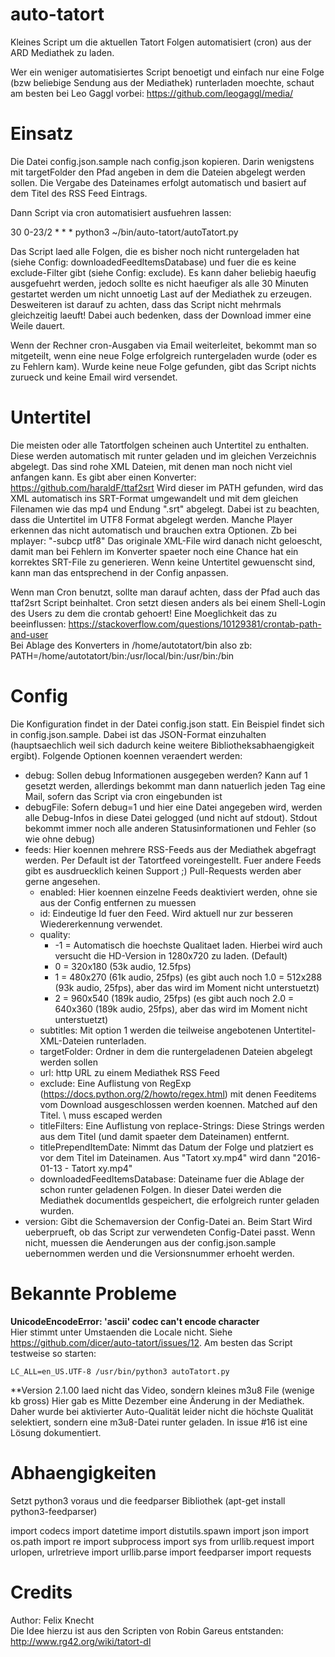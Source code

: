 auto-tatort
===========

Kleines Script um die aktuellen Tatort Folgen automatisiert (cron) aus der ARD Mediathek zu laden.

Wer ein weniger automatisiertes Script benoetigt und einfach nur eine Folge (bzw beliebige Sendung aus der Mediathek) runterladen moechte, schaut am besten bei Leo Gaggl vorbei: https://github.com/leogaggl/media/

Einsatz
=======

Die Datei config.json.sample nach config.json kopieren. Darin wenigstens mit targetFolder den Pfad angeben in dem die Dateien abgelegt werden sollen.
Die Vergabe des Dateinames erfolgt automatisch und basiert auf dem Titel des RSS Feed Eintrags.

Dann Script via cron automatisiert ausfuehren lassen:

30 0-23/2 * * * python3 ~/bin/auto-tatort/autoTatort.py

Das Script laed alle Folgen, die es bisher noch nicht runtergeladen hat (siehe Config: downloadedFeedItemsDatabase) und fuer die es keine exclude-Filter gibt (siehe Config: exclude). Es kann daher beliebig haeufig ausgefuehrt werden, jedoch sollte es nicht haeufiger als alle 30 Minuten gestartet werden um nicht unnoetig Last auf der Mediathek zu erzeugen. Desweiteren ist darauf zu achten, dass das Script nicht mehrmals gleichzeitig laeuft! Dabei auch bedenken, dass der Download immer eine Weile dauert.

Wenn der Rechner cron-Ausgaben via Email weiterleitet, bekommt man so mitgeteilt, wenn eine neue Folge erfolgreich runtergeladen wurde (oder es zu Fehlern kam). Wurde keine neue Folge gefunden, gibt das Script nichts zurueck und keine Email wird versendet.

Untertitel
==========

Die meisten oder alle Tatortfolgen scheinen auch Untertitel zu enthalten. Diese werden automatisch mit runter geladen und im gleichen Verzeichnis abgelegt. Das sind rohe XML Dateien, mit denen man noch nicht viel anfangen kann. Es gibt aber einen Konverter: https://github.com/haraldF/ttaf2srt
Wird dieser im PATH gefunden, wird das XML automatisch ins SRT-Format umgewandelt und mit dem gleichen Filenamen wie das mp4 und Endung ".srt" abgelegt. Dabei ist zu beachten, dass die Untertitel im UTF8 Format abgelegt werden. Manche Player erkennen das nicht automatisch und brauchen extra Optionen. Zb bei mplayer: "-subcp utf8"
Das originale XML-File wird danach nicht geloescht, damit man bei Fehlern im Konverter spaeter noch eine Chance hat ein korrektes SRT-File zu generieren.
Wenn keine Untertitel gewuenscht sind, kann man das entsprechend in der Config anpassen.
  
Wenn man Cron benutzt, sollte man darauf achten, dass der Pfad auch das ttaf2srt Script beinhaltet. Cron setzt diesen anders als bei einem Shell-Login des Users zu dem die crontab gehoert! Eine Moeglichkeit das zu beeinflussen: https://stackoverflow.com/questions/10129381/crontab-path-and-user  
Bei Ablage des Konverters in /home/autotatort/bin also zb: PATH=/home/autotatort/bin:/usr/local/bin:/usr/bin:/bin


Config
======

Die Konfiguration findet in der Datei config.json statt. Ein Beispiel findet sich in config.json.sample. Dabei ist das JSON-Format einzuhalten (hauptsaechlich weil sich dadurch keine weitere Bibliotheksabhaengigkeit ergibt).
Folgende Optionen koennen veraendert werden:

- debug: Sollen debug Informationen ausgegeben werden? Kann auf 1 gesetzt werden, allerdings bekommt man dann natuerlich jeden Tag eine Mail, sofern das Script via cron eingebunden ist
- debugFile: Sofern debug=1 und hier eine Datei angegeben wird, werden alle Debug-Infos in diese Datei gelogged (und nicht auf stdout). Stdout bekommt immer noch alle anderen Statusinformationen und Fehler (so wie ohne debug)
- feeds: Hier koennen mehrere RSS-Feeds aus der Mediathek abgefragt werden. Per Default ist der Tatortfeed voreingestellt. Fuer andere Feeds gibt es ausdruecklich keinen Support ;) Pull-Requests werden aber gerne angesehen.
  - enabled: Hier koennen einzelne Feeds deaktiviert werden, ohne sie aus der Config entfernen zu muessen
  - id: Eindeutige Id fuer den Feed. Wird aktuell nur zur besseren Wiedererkennung verwendet.
  - quality:
    - -1 = Automatisch die hoechste Qualitaet laden. Hierbei wird auch versucht die HD-Version in 1280x720 zu laden. (Default)
    -  0 = 320x180 (53k audio, 12.5fps)
    -  1 = 480x270 (61k audio, 25fps) (es gibt auch noch 1.0 = 512x288 (93k audio, 25fps), aber das wird im Moment nicht unterstuetzt)
    -  2 = 960x540 (189k audio, 25fps) (es gibt auch noch 2.0 = 640x360 (189k audio, 25fps), aber das wird im Moment nicht unterstuetzt)
  - subtitles: Mit option 1 werden die teilweise angebotenen Untertitel-XML-Dateien runterladen.
  - targetFolder: Ordner in dem die runtergeladenen Dateien abgelegt werden sollen
  - url: http URL zu einem Mediathek RSS Feed
  - exclude: Eine Auflistung von RegExp (https://docs.python.org/2/howto/regex.html) mit denen Feeditems vom Download ausgeschlossen werden koennen. Matched auf den Titel. \ muss escaped werden
  - titleFilters: Eine Auflistung von replace-Strings: Diese Strings werden aus dem Titel (und damit spaeter dem Dateinamen) entfernt.
  - titlePrependItemDate: Nimmt das Datum der Folge und platziert es vor dem Titel im Dateinamen. Aus "Tatort xy.mp4" wird dann "2016-01-13 - Tatort xy.mp4"
  - downloadedFeedItemsDatabase: Dateiname fuer die Ablage der schon runter geladenen Folgen. In dieser Datei werden die Mediathek documentIds gespeichert, die erfolgreich runter geladen wurden.
- version: Gibt die Schemaversion der Config-Datei an. Beim Start Wird ueberprueft, ob das Script zur verwendeten Config-Datei passt. Wenn nicht, muessen die Aenderungen aus der config.json.sample uebernommen werden und die Versionsnummer erhoeht werden.

Bekannte Probleme
===============
**UnicodeEncodeError: 'ascii' codec can't encode character**   
Hier stimmt unter Umstaenden die Locale nicht. Siehe https://github.com/dicer/auto-tatort/issues/12. Am besten das Script testweise so starten:
```
LC_ALL=en_US.UTF-8 /usr/bin/python3 autoTatort.py

```

**Version 2.1.00 laed nicht das Video, sondern kleines m3u8 File (wenige kb gross)
Hier gab es Mitte Dezember eine Änderung in der Mediathek. Daher wurde bei aktivierter Auto-Qualität leider nicht die höchste Qualität selektiert, sondern eine m3u8-Datei runter geladen. In issue #16 ist eine Lösung dokumentiert.

Abhaengigkeiten
===============

Setzt python3 voraus und die feedparser Bibliothek (apt-get install python3-feedparser)

import codecs
import datetime
import distutils.spawn
import json
import os.path
import re
import subprocess
import sys
from urllib.request import urlopen, urlretrieve
import urllib.parse
import feedparser
import requests

Credits
=======
Author: Felix Knecht  
Die Idee hierzu ist aus den Scripten von Robin Gareus entstanden: http://www.rg42.org/wiki/tatort-dl
